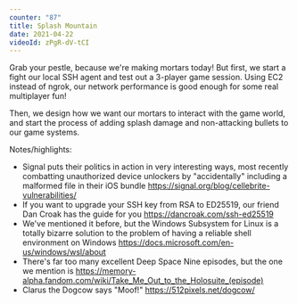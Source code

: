 ```yaml
---
counter: "87"
title: Splash Mountain
date: 2021-04-22
videoId: zPgR-dV-tCI
---
```


Grab your pestle, because we're making mortars today! But first, we start a fight our local SSH agent and test out a 3-player game session. Using EC2 instead of ngrok, our network performance is good enough for some real multiplayer fun!

Then, we design how we want our mortars to interact with the game world, and start the process of adding splash damage and non-attacking bullets to our game systems.

Notes/highlights:

- Signal puts their politics in action in very interesting ways, most recently combatting unauthorized device unlockers by "accidentally" including a malformed file in their iOS bundle https://signal.org/blog/cellebrite-vulnerabilities/
- If you want to upgrade your SSH key from RSA to ED25519, our friend Dan Croak has the guide for you https://dancroak.com/ssh-ed25519
- We've mentioned it before, but the Windows Subsystem for Linux is a totally bizarre solution to the problem of having a reliable shell environment on Windows https://docs.microsoft.com/en-us/windows/wsl/about
- There's far too many excellent Deep Space Nine episodes, but the one we mention is https://memory-alpha.fandom.com/wiki/Take_Me_Out_to_the_Holosuite_(episode)
- Clarus the Dogcow says "Moof!" https://512pixels.net/dogcow/
